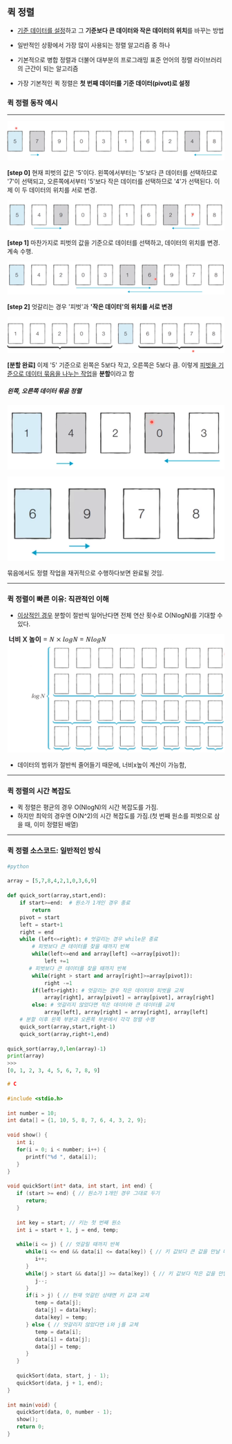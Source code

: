 ## 퀵 정렬

- <u>기준 데이터를 설정</u>하고 그 **기준보다 큰 데이터와 작은 데이터의 위치**를 바꾸는 방법
- 일반적인 상황에서 가장 많이 사용되는 정렬 알고리즘 중 하나

- 기본적으로 병합 정렬과 더불어 대부분의 프로그래밍 표준 언어의 정렬 라이브러리의 근간이 되는 알고리즘
- 가장 기본적인 퀵 정렬은 **첫 번째 데이터를 기준 데이터(pivot)로 설정**



### 퀵 정렬 동작 예시

---

![image-20220126134237710](assets/sort_quick%20sort/image-20220126134237710.png)

**[step 0]** 현재 피벗의 값은 '5'이다. 왼쪽에서부터는 '5'보다 큰 데이터를 선택하므로 '7'이 선택되고, 오른쪽에서부터 '5'보다 작은 데이터를 선택하므로 '4'가 선택된다. 이제 이 두 데이터의 위치를 서로 변경.

![image-20220126134333007](assets/sort_quick%20sort/image-20220126134333007.png)

**[step 1]** 마찬가지로 피벗의 값을 기준으로 데이터를 선택하고, 데이터의 위치를 변경. 계속 수행.

![image-20220126134436707](assets/sort_quick%20sort/image-20220126134436707.png)

**[step 2]** 엇갈리는 경우 '피벗'과 **'작은 데이터'의 위치를 서로 변경**

![image-20220126134549711](assets/sort_quick%20sort/image-20220126134549711.png)

**[분할 완료]** 이제 '5' 기준으로 왼쪽은 5보다 작고, 오른쪽은 5보다 큼. 이렇게 <u>피벗을 기준으로 데이터 묶음을 나누는 작업</u>을 **분할**이라고 함



##### 왼쪽, 오른쪽 데이터 묶음 정렬

![image-20220126134710576](assets/sort_quick%20sort/image-20220126134710576.png)

![image-20220126134738805](assets/sort_quick%20sort/image-20220126134738805.png)

묶음에서도 정렬 작업을 재귀적으로 수행하다보면 완료될 것임.

---

### 퀵 정렬이 빠른 이유: 직관적인 이해

- <u>이상적인 경우</u> 분할이 절반씩 일어난다면 전체 연산 횟수로 O(NlogN)를 기대할 수 있다.

![image-20220126134857342](assets/sort_quick%20sort/image-20220126134857342.png)

- 데이터의 범위가 절반씩 줄어들기 때문에, 너비x높이 계산이 가능함,

---

### 퀵 정렬의 시간 복잡도

- 퀵 정렬은 평균의 경우 O(NlogN)의 시간 복잡도를 가짐.
- 하지만 최악의 경우엔 O(N^2)의 시간 복잡도를 가짐.(첫 번째 원소를 피벗으로 삼을 때, 이미 정렬된 배열)

---

### 퀵 정렬 소스코드: 일반적인 방식

```python
#python

array = [5,7,8,4,2,1,0,3,6,9]

def quick_sort(array,start,end):
    if start>=end:	# 원소가 1개인 경우 종료
        return
    pivot = start
    left = start+1
    right = end
    while (left<=right): # 엇갈리는 경우 while문 종료
        # 피벗보다 큰 데이터를 찾을 때까지 반복
        while(left<=end and array[left] <=array[pivot]):
            left +=1
       # 피벗보다 큰 데이터를 찾을 때까지 반복
    	while(right > start and array[right]>=array[pivot]):
            right -=1
        if(left>right): # 엇갈리는 경우 작은 데이터와 피벗을 교체
            array[right], array[pivot] = array[pivot], array[right]
        else: # 엇갈리지 않았다면 작은 데이터와 큰 데이터를 교체
            array[left], array[right] = array[right], array[left]
    # 분할 이후 왼쪽 부분과 오른쪽 부분에서 각각 정렬 수행
    quick_sort(array,start,right-1)
    quick_sort(array,right+1,end)

quick_sort(array,0,len(array)-1)
print(array)
>>>
[0, 1, 2, 3, 4, 5, 6, 7, 8, 9]
```

```c
# C

#include <stdio.h>

int number = 10;
int data[] = {1, 10, 5, 8, 7, 6, 4, 3, 2, 9};

void show() {
   int i;
   for(i = 0; i < number; i++) {
      printf("%d ", data[i]);
   }
}

void quickSort(int* data, int start, int end) {
   if (start >= end) { // 원소가 1개인 경우 그대로 두기 
      return;
   }
   
   int key = start; // 키는 첫 번째 원소
   int i = start + 1, j = end, temp;
   
   while(i <= j) { // 엇갈릴 때까지 반복
      while(i <= end && data[i] <= data[key]) { // 키 값보다 큰 값을 만날 때까지 
         i++;
      }
      while(j > start && data[j] >= data[key]) { // 키 값보다 작은 값을 만날 때까지 
         j--;
      }
      if(i > j) { // 현재 엇갈린 상태면 키 값과 교체 
         temp = data[j];
         data[j] = data[key];
         data[key] = temp;
      } else { // 엇갈리지 않았다면 i와 j를 교체 
         temp = data[i];
         data[i] = data[j];
         data[j] = temp;
      }
   } 
   
   quickSort(data, start, j - 1);
   quickSort(data, j + 1, end); 
}

int main(void) {
   quickSort(data, 0, number - 1);
   show();
   return 0;
}
```

